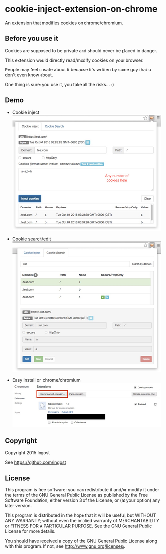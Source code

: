 # cookie-inject-extension-on-chrome
An extension that modifies cookies on chrome/chromium.

## Before you use it
Cookies are supposed to be private and should never be placed in danger.

This extension would directly read/modify cookies on your browser.

People may feel unsafe about it because it's written by some guy that u don't even know about.

One thing is sure: you use it, you take all the risks...  :)


## Demo
* Cookie inject
![demo1 icon](demo/demo1.jpg)


* Cookie search/edit
![demo2 icon](demo/demo2.jpg)


* Easy install on chrome/chromium
![demo3 icon](demo/demo3.jpg)


## Copyright

Copyright 2015 lngost

See <https://github.com/lngost>


## License
This program is free software: you can redistribute it and/or modify
it under the terms of the GNU General Public License as published by
the Free Software Foundation, either version 3 of the License, or
(at your option) any later version.

This program is distributed in the hope that it will be useful,
but WITHOUT ANY WARRANTY; without even the implied warranty of
MERCHANTABILITY or FITNESS FOR A PARTICULAR PURPOSE.  See the
GNU General Public License for more details.

You should have received a copy of the GNU General Public License
along with this program.  If not, see <http://www.gnu.org/licenses/>.


